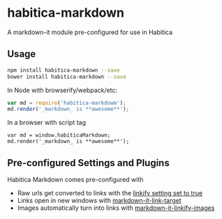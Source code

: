 # habitica-markdown
A markdown-it module pre-configured for use in Habitica

## Usage

```bash
npm install habitica-markdown --save
bower install habitica-markdown --save
```

In Node with browserify/webpack/etc:

```js
var md = require('habitica-markdowm');
md.render('_markdown_ is **awesome**');
```

In a browser with script tag

```
var md = window.habiticaMarkdown;
md.render('_markdown_ is **awesome**');
```

## Pre-configured Settings and Plugins

Habitica Markdown comes pre-configured with

* Raw urls get converted to links with the [linkify setting set to true](https://github.com/markdown-it/markdown-it/#linkify)
* Links open in new windows with [markdown-it-link-target](https://www.npmjs.com/package/markdown-it-link-target)
* Images automatically turn into links with [markdown-it-linkify-images](https://www.npmjs.com/package/markdown-it-linkify-images)
